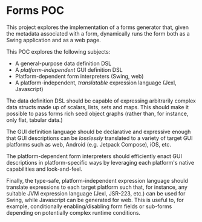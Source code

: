 # Forms POC

This project explores the implementation of a forms generator that, given the
metadata associated with a form, dynamically runs the form both as a Swing
application and as a web page.

This POC explores the following subjects:

- A general-purpose data definition DSL
- A _platform-independent_ GUI definition DSL
- Platform-dependent form interpreters (Swing, web)
- A platform-independent, _translatable_ expression language (Jexl, Javascript)

The data definition DSL should be capable of expressing arbitrarily complex
data structs made up of scalars, lists, sets and maps. This should make it
possible to pass forms rich seed object graphs (rather than, for instance,
only flat, tabular data.)

The GUI definition language should be declarative and expressive enough that
GUI descriptions can be _losslessly_ translated to a variety of target GUI
platforms such as web, Android (e.g. Jetpack Compose), iOS, etc.

The platform-dependent form interpreters should efficiently enact GUI
descriptions in platform-specific ways by leveraging each platform's native
capabilities and look-and-feel.

Finally, the type-safe, platform-independent expression language should 
translate expressions to each target platform such that, for instance,
any suitable JVM expression language (Jexl, JSR-223, etc.) can be used
for Swing, while Javascript can be generated for web. This is useful to,
for example, conditionally enabling/disabling form fields or sub-forms
depending on potentially complex runtime conditions.